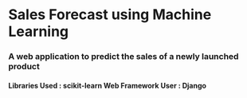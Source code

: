 # Sales Forecast using Machine Learning

### A web application to predict the sales of a newly launched product
#### Libraries Used : scikit-learn Web Framework User : Django

